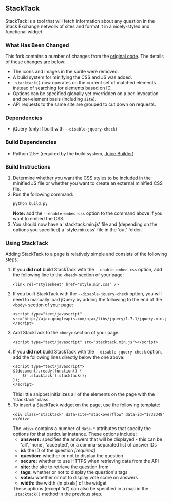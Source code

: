 <h2>StackTack</h2>
<p>StackTack is a tool that will fetch information about any question in the Stack Exchange network of sites and format it in a nicely-styled and functional widget.</p>

<h3>What Has Been Changed</h3>
<p>This fork contains a number of changes from the <a href="https://bitbucket.org/zamtools/stacktack">original code</a>. The details of these changes are below:</p>
<ul>
  <li>The icons and images in the sprite were removed.</li>
  <li>A build system for minifying the CSS and JS was added.</li>
  <li><code>.stacktack()</code> now operates on the current set of matched elements instead of searching for elements based on ID.</li>
  <li>Options can be specified globally yet overridden on a per-invocation and per-element basis (including <code>site</code>).</li>
  <li>API requests to the same site are grouped to cut down on requests.</li>
</ul>

<h3>Dependencies</h3>
<ul>
  <li>jQuery (only if built with <code>--disable-jquery-check</code>)</li>
</ul>

<h3>Build Dependencies</h3>
<ul>
  <li>Python 2.5+ (required by the build system, <a href="https://github.com/nathan-osman/Juice-Builder">Juice Builder</a>)</li>
</ul>

<h3>Build Instructions</h3>
<ol>
  <li>Determine whether you want the CSS styles to be included in the minified JS file or whether you want to create an external minified CSS file.</li>
  <li>
    Run the following command:
    <pre><code>python build.py</code></pre>
    <b>Note:</b> add the <code>--enable-embed-css</code> option to the command above if you want to embed the CSS.
  </li>
  <li>You should now have a 'stacktack.min.js' file and (depending on the options you specified) a 'style.min.css' file in the 'out' folder.</li>
</ol>

<h3>Using StackTack</h3>
<p>Adding StackTack to a page is relatively simple and consists of the following steps:</p>
<ol>
  <li>
    If you <b>did not</b> build StackTack with the <code>--enable-embed-css</code> option, add the following line to the <code>&lt;head&gt;</code> section of your page:
    <pre><code>&lt;link rel="stylesheet" href="style.min.css" /&gt;</code></pre>
  </li>
  <li>
    If you built StackTack with the <code>--disable-jquery-check</code> option, you will need to manually load jQuery by adding the following to the end of the <code>&lt;body&gt;</code> section of your page:
    <pre><code>&lt;script type="text/javascript" src="http://ajax.googleapis.com/ajax/libs/jquery/1.7.1/jquery.min.js"&gt;&lt;/script&gt;</code></pre>
  </li>
  <li>
    Add StackTack to the <code>&lt;body&gt;</code> section of your page:
    <pre><code>&lt;script type="text/javascript" src="stacktack.min.js"&gt;&lt;/script&gt;</code></pre>
  </li>
  <li>
    If you <b>did not</b> build StackTack with the <code>--disable-jquery-check</code> option, add the following lines directly below the one above:
    <pre><code>&lt;script type="text/javascript"&gt;
$(document).ready(function() {
    $('.stacktack').stacktack();
});
&lt;/script&gt;</code></pre>
    This little snippet initializes all of the elements on the page with the 'stacktack' class.
  </li>
  <li>
    To insert a StackTack widget on the page, use the following template:
    <pre><code>&lt;div class="stacktack" data-site="stackoverflow" data-id="1732348" &gt;&lt;/div&gt;</code></pre>
    The <code>&lt;div&gt;</code> contains a number of <code>data-*</code> attributes that specify the options for that particular instance. These options include:
    <ul>
      <li><b>answers:</b> specifies the answers that will be displayed - this can be 'all', 'none', 'accepted', or a comma-separated list of answer IDs</li>
      <li><b>id:</b> the ID of the question <i>[required]</i></li>
      <li><b>question:</b> whether or not to display the question</li>
      <li><b>secure:</b> whether to use HTTPS when retrieving data from the API</li>
      <li><b>site:</b> the site to retrieve the question from</li>
      <li><b>tags:</b> whether or not to display the question's tags</li>
      <li><b>votes:</b> whether or not to display vote score on answers</i>
      <li><b>width:</b> the width (in pixels) of the widget</li>
    </ul>
    These options (except 'id') can also be specified in a map in the <code>.stacktack()</code> method in the previous step.
  </li>
</ol>